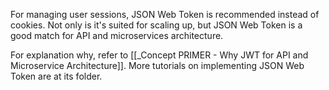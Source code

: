 For managing user sessions, JSON Web Token is recommended instead of cookies. Not only is it's suited for scaling up, but JSON Web Token is a good match for API and microservices architecture.

For explanation why, refer to [[_Concept PRIMER - Why JWT for API and Microservice Architecture]]. More tutorials on implementing JSON Web Token are at its folder.